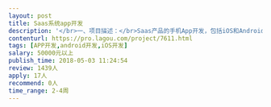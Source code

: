 ```yaml
---                
layout: post       
title: Saas系统app开发           
description: '</br>一、项目描述：</br>Saas产品的手机App开发，包括iOS和Android两端，因为客户长期在外出差或者外勤，有些一些订单管理、销售管理等功能需要在移动端使用。</br></br>二、主要功能点：</br>销售管理、地图点位、审批管理</br></br>三、可参考产品：</br>纷享销客 app</br>销售易 app</br></br>四、人员要求：</br>1、ios 安卓 3年左右经验；</br>2、项目经验丰富，认真细心，避免返工，当自己产品做；</br>3、良好的沟通能力和契约精神。</br>'     
contenturl: https://pro.lagou.com/project/7611.html      
tags: [APP开发,android开发,iOS开发]            
salary: 50000元以上          
publish_time: 2018-05-03 11:24:54         
review: 1439人                   
apply: 17人                   
recommend: 0人                   
time_range: 2-4周              
---                 
```

